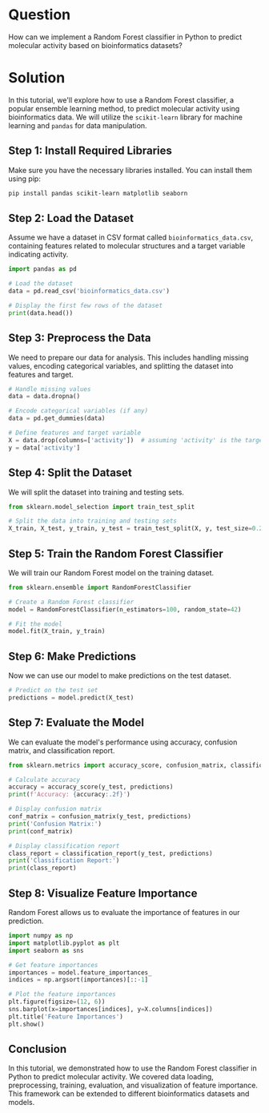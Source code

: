 # Question
How can we implement a Random Forest classifier in Python to predict molecular activity based on bioinformatics datasets?

# Solution

In this tutorial, we'll explore how to use a Random Forest classifier, a popular ensemble learning method, to predict molecular activity using bioinformatics data. We will utilize the `scikit-learn` library for machine learning and `pandas` for data manipulation.

## Step 1: Install Required Libraries

Make sure you have the necessary libraries installed. You can install them using pip:

```bash
pip install pandas scikit-learn matplotlib seaborn
```

## Step 2: Load the Dataset

Assume we have a dataset in CSV format called `bioinformatics_data.csv`, containing features related to molecular structures and a target variable indicating activity.

```python
import pandas as pd

# Load the dataset
data = pd.read_csv('bioinformatics_data.csv')

# Display the first few rows of the dataset
print(data.head())
```

## Step 3: Preprocess the Data

We need to prepare our data for analysis. This includes handling missing values, encoding categorical variables, and splitting the dataset into features and target.

```python
# Handle missing values
data = data.dropna()

# Encode categorical variables (if any)
data = pd.get_dummies(data)

# Define features and target variable
X = data.drop(columns=['activity'])  # assuming 'activity' is the target variable
y = data['activity']
```

## Step 4: Split the Dataset

We will split the dataset into training and testing sets.

```python
from sklearn.model_selection import train_test_split

# Split the data into training and testing sets
X_train, X_test, y_train, y_test = train_test_split(X, y, test_size=0.2, random_state=42)
```

## Step 5: Train the Random Forest Classifier

We will train our Random Forest model on the training dataset.

```python
from sklearn.ensemble import RandomForestClassifier

# Create a Random Forest classifier
model = RandomForestClassifier(n_estimators=100, random_state=42)

# Fit the model
model.fit(X_train, y_train)
```

## Step 6: Make Predictions

Now we can use our model to make predictions on the test dataset.

```python
# Predict on the test set
predictions = model.predict(X_test)
```

## Step 7: Evaluate the Model

We can evaluate the model's performance using accuracy, confusion matrix, and classification report.

```python
from sklearn.metrics import accuracy_score, confusion_matrix, classification_report

# Calculate accuracy
accuracy = accuracy_score(y_test, predictions)
print(f'Accuracy: {accuracy:.2f}')

# Display confusion matrix
conf_matrix = confusion_matrix(y_test, predictions)
print('Confusion Matrix:')
print(conf_matrix)

# Display classification report
class_report = classification_report(y_test, predictions)
print('Classification Report:')
print(class_report)
```

## Step 8: Visualize Feature Importance

Random Forest allows us to evaluate the importance of features in our prediction.

```python
import numpy as np
import matplotlib.pyplot as plt
import seaborn as sns

# Get feature importances
importances = model.feature_importances_
indices = np.argsort(importances)[::-1]

# Plot the feature importances
plt.figure(figsize=(12, 6))
sns.barplot(x=importances[indices], y=X.columns[indices])
plt.title('Feature Importances')
plt.show()
```

## Conclusion

In this tutorial, we demonstrated how to use the Random Forest classifier in Python to predict molecular activity. We covered data loading, preprocessing, training, evaluation, and visualization of feature importance. This framework can be extended to different bioinformatics datasets and models.